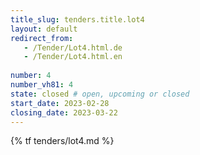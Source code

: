 ```yaml
---
title_slug: tenders.title.lot4
layout: default
redirect_from:
   - /Tender/Lot4.html.de
   - /Tender/Lot4.html.en
   
number: 4
number_vh81: 4
state: closed # open, upcoming or closed
start_date: 2023-02-28
closing_date: 2023-03-22
---
```


{% tf tenders/lot4.md %}
